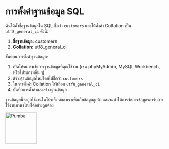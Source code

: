 # การตั้งค่าฐานข้อมูล SQL

ฉันได้ตั้งชื่อฐานข้อมูลใน SQL ชื่อว่า `customers` และได้ตั้งค่า Collation เป็น `utf8_general_ci` ดังนี้:

1. **ชื่อฐานข้อมูล:** customers
2. **Collation:** utf8_general_ci

ขั้นตอนการตั้งค่าฐานข้อมูล:
1. เปิดโปรแกรมจัดการฐานข้อมูลที่คุณใช้งาน (เช่น phpMyAdmin, MySQL Workbench, หรือโปรแกรมอื่น ๆ)
2. สร้างฐานข้อมูลใหม่โดยใส่ชื่อว่า `customers`
3. ในการตั้งค่า Collation ให้เลือก `utf8_general_ci`
4. บันทึกการตั้งค่าและสร้างฐานข้อมูล

ฐานข้อมูลนี้จะถูกใช้งานในโปรเจ็กต์ของเราเพื่อเก็บข้อมูลลูกค้า และจะทำให้การจัดการข้อมูลรองรับการใช้งานภาษาไทยได้อย่างถูกต้อง

<img src="https://preview.redd.it/nt63o3o9lxl71.jpg?auto=webp&s=14fa6f7b327b315eae5f031429c7f366bb36610b" alt="Pumba" width="100" height="100">
